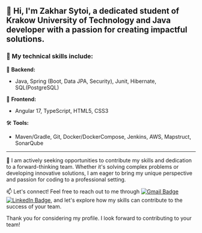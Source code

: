 👋 Hi, I'm Zakhar Sytoi, a dedicated student of Krakow University of Technology and Java developer with a passion for creating impactful solutions.
---
### 🔧 My technical skills include:

🚀 **Backend:**
- Java, Spring (Boot, Data JPA, Security), Junit, Hibernate, SQL(PostgreSQL)

🎨 **Frontend:**
- Angular 17, TypeScript, HTML5, CSS3 

🛠 **Tools:**
- Maven/Gradle, Git, Docker/DockerCompose, Jenkins, AWS, Mapstruct, SonarQube
---
🤝 I am actively seeking opportunities to contribute my skills and dedication to a forward-thinking team. Whether it's solving complex problems or developing innovative solutions, I am eager to bring my unique perspective and passion for coding to a professional setting.

📫 Let's connect! Feel free to reach out to me through [![Gmail Badge](https://img.shields.io/badge/-Gmail-red?style=flat&logo=Gmail&logoColor=white)](mailto:zakharsytoi@gmail.com) [![LinkedIn Badge](https://img.shields.io/badge/-LinkedIn-blue?style=flat&logo=LinkedIn&logoColor=white)](https://www.linkedin.com/in/zakhar-sytoi-63368a270/), and let's explore how my skills can contribute to the success of your team.


Thank you for considering my profile. I look forward to contributing to your team!

